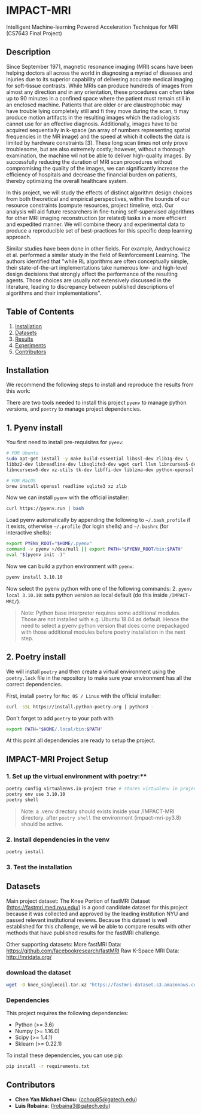 # IMPACT-MRI
Intelligent Machine-learning Powered Acceleration Technique for MRI (CS7643 Final Project)

## Description

Since September 1971, magnetic resonance imaging (MRI) scans have been helping doctors all across the world in diagnosing a myriad of diseases and injuries due to its superior capability of delivering accurate medical imaging for soft-tissue contrasts. While MRIs can produce hundreds of images from almost any direction and in any orientation, these procedures can often take up to 90 minutes in a confined space where the patient must remain still in an enclosed machine. Patients that are older or are claustrophobic may have trouble lying completely still and fi they move during the scan, ti may produce motion artifacts in the resulting images which the radiologists cannot use for an effective diagnosis. Additionally, images have to be acquired sequentially in k-space (an array of numbers representing spatial frequencies in the MR image) and the speed at which it collects the data is limited by hardware constraints [3]. These long scan times not only prove troublesome, but are also extremely costly; however, without a thorough examination, the machine wil not be able to deliver high-quality images. By successfully reducing the duration of MRI scan procedures without compromising the quality of the images, we can significantly increase the efficiency of hospitals and decrease the financial burden on patients, thereby optimizing the overall healthcare system.

In this project, we will study the effects of distinct algorithm design choices from both theoretical and empirical perspectives, within the bounds of our resource
constraints (compute resources, project timeline, etc). Our analysis will aid future researchers in fine-tuning self-supervised algorithms for other MRI imaging reconstruction (or related) tasks in a more efficient and expedited manner. We will combine theory and experimental data to produce a reproducible set of best-practices for this specific deep learning approach.

Similar studies have been done in other fields. For example, Andrychowicz et al. performed a similar study in the field of Reinforcement Learning. The authors identified that "while RL algorithms are often conceptually simple, their state-of-the-art implementations take numerous low- and high-level design decisions that strongly affect the performance of the resulting agents. Those choices are usually not extensively discussed in the literature, leading to discrepancy between published descriptions of algorithms and their implementations".

## Table of Contents
1. [Installation](#installation)
2. [Datasets](#datasets)
4. [Results](#results)
5. [Experiments](#experiments)
6. [Contributors](#contributors)

## Installation
We recommend the following steps to install and reproduce the results from this work:

There are two tools needed to install this project `pyenv` to manage python versions, and `poetry` to manage project dependencies.

## 1. Pyenv install
You first need to install pre-requisites for `pyenv`:

```bash
# FOR Ubuntu
sudo apt-get install -y make build-essential libssl-dev zlib1g-dev \
libbz2-dev libreadline-dev libsqlite3-dev wget curl llvm libncurses5-dev \
libncursesw5-dev xz-utils tk-dev libffi-dev liblzma-dev python-openssl

# FOR MacOS
brew install openssl readline sqlite3 xz zlib
```
Now we can install `pyenv` with the official installer:
```bash
curl https://pyenv.run | bash
```

Load pyenv automatically by appending the following to `~/.bash_profile` if it exists, otherwise `~/.profile` (for login shells) and `~/.bashrc` (for interactive shells):

```bash
export PYENV_ROOT="$HOME/.pyenv"
command -v pyenv >/dev/null || export PATH="$PYENV_ROOT/bin:$PATH"
eval "$(pyenv init -)"
```

Now we can build a python environment with `pyenv`:
```bash
pyenv install 3.10.10
```

Now select the pyenv python with one of the following commands:
2. `pyenv local 3.10.10`: sets python version as local default (do this inside `/IMPACT-MRI/`).

> Note: Python base interpreter requires some additional modules. Those are not installed with e.g. Ubuntu 18.04 as default. Hence the need to select a pyenv python version that does come prepackaged with those additional modules before poetry installation in the next step.

## 2. Poetry install
We will install `poetry` and then create a virtual environment using the `poetry.lock` file in the repository to make sure your environment has all the correct dependencies.

First, install `poetry` for `Mac OS / Linux` with the official installer:

```bash
curl -sSL https://install.python-poetry.org | python3 -
```

Don't forget to add `poetry` to your path with
```bash
export PATH="$HOME/.local/bin:$PATH"
```

At this point all dependencies are ready to setup the project.

## IMPACT-MRI Project Setup

### 1. Set up the virtual environment with poetry:**

```bash
poetry config virtualenvs.in-project true # stores virtualenv in project directory
poetry env use 3.10.10
poetry shell
```
> Note: a .venv directory should exists inside your /IMPACT-MRI directory.
> after `poetry shell` the environment (impact-mri-py3.8) should be active.

### 2. Install dependencies in the venv
```bash
poetry install
```

### 3. Test the installation

## Datasets
Main project dataset: The Knee Portion of fastMRI Dataset (https://fastmri.med.nyu.edu/) is a good candidate dataset for this project because it was collected and approved by the leading institution NYU and passed relevant institutional reviews. Because this dataset is well established for this challenge, we wil be able to compare results with other methods that have published results for the fastMRI challenge.

Other supporting datasets:
More fastMRI Data: https://github.com/facebookresearch/fastMRI
Raw K-Space MRI Data: http://mridata.org/

### download the dataset
```bash
wget -O knee_singlecoil.tar.xz "https://fastmri-dataset.s3.amazonaws.com/v2.0/knee_singlecoil_test.tar.xz?AWSAccessKeyId=AKIAJM2LEZ67Y2JL3KRA&Signature=z5gwtap4eKUKoi8LMHv%2BP4Lw5mc%3D&Expires=1697853709"
```

### Dependencies
This project requires the following dependencies:

- Python (>= 3.6)
- Numpy (>= 1.16.0)
- Scipy (>= 1.4.1)
- Sklearn (>= 0.22.1)

To install these dependencies, you can use pip:

```bash
pip install -r requirements.txt
```

## Contributors
- **Chen Yan Michael Chou**: (cchou85@gatech.edu)
- **Luis Robaina**: (lrobaina3@gatech.edu)



